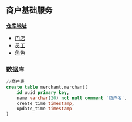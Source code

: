 ## 商户基础服务

**[仓库地址](https://gitlab.omytech.com.cn/micro-service/merchant-basic)**

- [门店](./门店)
- [员工](./员工)
- [角色](./角色)

### 数据库

```sql
//商户表
create table merchant.merchant(
    id uuid primary key,
    name varchar(20) not null comment '商户名',
    create_time timestamp,
    update_time timestamp
)
```